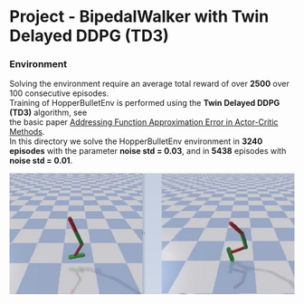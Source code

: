 # Project - BipedalWalker with Twin Delayed DDPG (TD3)

### Environment  

Solving the environment require an average total reward of over **2500** over 100 consecutive episodes.  
Training of HopperBulletEnv is performed using the __Twin Delayed DDPG (TD3)__ algorithm, see    
the basic paper [Addressing Function Approximation Error in Actor-Critic Methods](https://arxiv.org/abs/1802.09477).    
In this directory we solve the HopperBulletEnv environment in **3240 episodes** with the parameter **noise std = 0.03**,
and in **5438** episodes with **noise std = 0.01**.

![](images/TrainedHopper_2stages.png)
